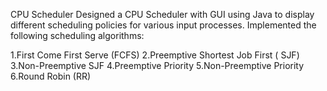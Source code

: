 CPU Scheduler
Designed a CPU Scheduler with GUI using Java to display different scheduling policies for various input processes. 
Implemented the following scheduling algorithms:

1.First Come First Serve (FCFS) 
2.Preemptive Shortest Job First ( SJF)
3.Non-Preemptive SJF
4.Preemptive Priority
5.Non-Preemptive Priority
6.Round Robin (RR) 
